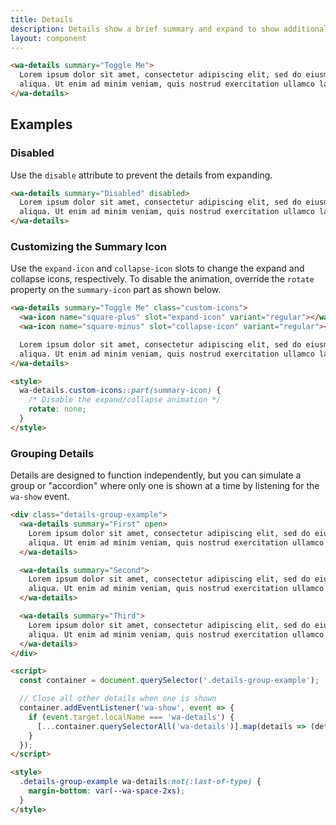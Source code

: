 ```yaml
---
title: Details
description: Details show a brief summary and expand to show additional content.
layout: component
---
```


<!-- cspell:dictionaries lorem-ipsum -->

```html {.example}
<wa-details summary="Toggle Me">
  Lorem ipsum dolor sit amet, consectetur adipiscing elit, sed do eiusmod tempor incididunt ut labore et dolore magna
  aliqua. Ut enim ad minim veniam, quis nostrud exercitation ullamco laboris nisi ut aliquip ex ea commodo consequat.
</wa-details>
```

## Examples

### Disabled

Use the `disable` attribute to prevent the details from expanding.

```html {.example}
<wa-details summary="Disabled" disabled>
  Lorem ipsum dolor sit amet, consectetur adipiscing elit, sed do eiusmod tempor incididunt ut labore et dolore magna
  aliqua. Ut enim ad minim veniam, quis nostrud exercitation ullamco laboris nisi ut aliquip ex ea commodo consequat.
</wa-details>
```

### Customizing the Summary Icon

Use the `expand-icon` and `collapse-icon` slots to change the expand and collapse icons, respectively. To disable the animation, override the `rotate` property on the `summary-icon` part as shown below.

```html {.example}
<wa-details summary="Toggle Me" class="custom-icons">
  <wa-icon name="square-plus" slot="expand-icon" variant="regular"></wa-icon>
  <wa-icon name="square-minus" slot="collapse-icon" variant="regular"></wa-icon>

  Lorem ipsum dolor sit amet, consectetur adipiscing elit, sed do eiusmod tempor incididunt ut labore et dolore magna
  aliqua. Ut enim ad minim veniam, quis nostrud exercitation ullamco laboris nisi ut aliquip ex ea commodo consequat.
</wa-details>

<style>
  wa-details.custom-icons::part(summary-icon) {
    /* Disable the expand/collapse animation */
    rotate: none;
  }
</style>
```

### Grouping Details

Details are designed to function independently, but you can simulate a group or "accordion" where only one is shown at a time by listening for the `wa-show` event.

```html {.example}
<div class="details-group-example">
  <wa-details summary="First" open>
    Lorem ipsum dolor sit amet, consectetur adipiscing elit, sed do eiusmod tempor incididunt ut labore et dolore magna
    aliqua. Ut enim ad minim veniam, quis nostrud exercitation ullamco laboris nisi ut aliquip ex ea commodo consequat.
  </wa-details>

  <wa-details summary="Second">
    Lorem ipsum dolor sit amet, consectetur adipiscing elit, sed do eiusmod tempor incididunt ut labore et dolore magna
    aliqua. Ut enim ad minim veniam, quis nostrud exercitation ullamco laboris nisi ut aliquip ex ea commodo consequat.
  </wa-details>

  <wa-details summary="Third">
    Lorem ipsum dolor sit amet, consectetur adipiscing elit, sed do eiusmod tempor incididunt ut labore et dolore magna
    aliqua. Ut enim ad minim veniam, quis nostrud exercitation ullamco laboris nisi ut aliquip ex ea commodo consequat.
  </wa-details>
</div>

<script>
  const container = document.querySelector('.details-group-example');

  // Close all other details when one is shown
  container.addEventListener('wa-show', event => {
    if (event.target.localName === 'wa-details') {
      [...container.querySelectorAll('wa-details')].map(details => (details.open = event.target === details));
    }
  });
</script>

<style>
  .details-group-example wa-details:not(:last-of-type) {
    margin-bottom: var(--wa-space-2xs);
  }
</style>
```

